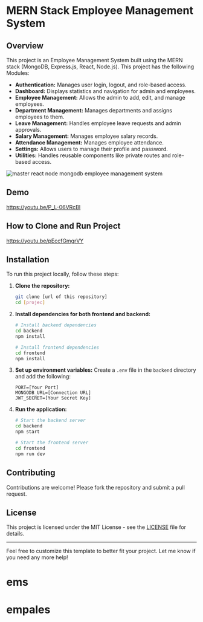 # MERN Stack Employee Management System
## Overview
This project is an Employee Management System built using the MERN stack (MongoDB, Express.js, React, Node.js). This project has the following Modules:
   - **Authentication:** Manages user login, logout, and role-based access.
   - **Dashboard:** Displays statistics and navigation for admin and employees.
   - **Employee Management:** Allows the admin to add, edit, and manage employees.
   - **Department Management:** Manages departments and assigns employees to them.
   - **Leave Management:** Handles employee leave requests and admin approvals.
   - **Salary Management:** Manages employee salary records.
   - **Attendance Management:** Manages employee attendance.
   - **Settings:** Allows users to manage their profile and password.
   - **Utilities:** Handles reusable components like private routes and role-based access.

![master react node mongodb employee management system](https://github.com/user-attachments/assets/58fc698b-c9d0-457d-a33a-a670a0fe7bdf)


## Demo
https://youtu.be/P_L-06VRcBI

## How to Clone and Run Project
https://youtu.be/pEccfGmgrVY

## Installation
To run this project locally, follow these steps:

1. **Clone the repository:**
   ```bash
   git clone [url of this repository]
   cd [projec]
   ```

2. **Install dependencies for both frontend and backend:**
   ```bash
   # Install backend dependencies
   cd backend
   npm install

   # Install frontend dependencies
   cd frontend
   npm install
   ```

3. **Set up environment variables:**
   Create a `.env` file in the `backend` directory and add the following:
   ```env
   PORT=[Your Port]
   MONGODB_URL=[Connection URL]
   JWT_SECRET=[Your Secret Key]
   ```

4. **Run the application:**
   ```bash
   # Start the backend server
   cd backend
   npm start

   # Start the frontend server
   cd frontend
   npm run dev
   ```

## Contributing
Contributions are welcome! Please fork the repository and submit a pull request.

## License
This project is licensed under the MIT License - see the [LICENSE](LICENSE) file for details.

---

Feel free to customize this template to better fit your project. Let me know if you need any more help!

# ems
# empales
